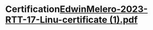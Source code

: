 # Certification[EdwinMelero-2023-RTT-17-Linu-certificate (1).pdf](https://github.com/itzyezz/Certification/files/11525787/EdwinMelero-2023-RTT-17-Linu-certificate.1.pdf)
